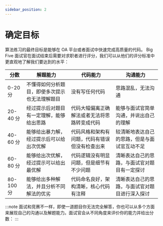 ```yaml
---
sidebar_position: 2
---
```


# 确定目标

算法练习的最终目标是能够在 OA 平台或者面试中快速完成高质量的代码。
Big Five 面试官在面试结束后需要对求职者进行评分，我们可以从他们的评分标准中更直观地了解我们要达到的水平：

| 分数      | 解题能力     | 代码能力 | 沟通能力 |
| -----     | -----------  | -------  | -------  |
| 0-20 分   | 不懂得如何分析题目，即使多次提示也无法理解题目 | 没有写任何代码 | 思路混乱，无法沟通|
| 20-40 分  | 经过提示后对题目有一定理解，能够给出思路       | 代码大幅偏离正确解法或者无法将思路转变成代码 | 能够与面试官简单沟通，并说出自己的理解 |
| 40-60 分  | 能够给出暴力解，经过提示后可以给出次优解       | 代码风格和架构有问题，代码有错误但没有检查出来 | 较清晰地表达自己的思路，但是与面试官互动不足 | 
| 60-80 分  | 能够给出次优解，经过提示可以给出最优解         | 代码逻辑没有明显问题，但是细节有不少问题 | 清晰表达自己的思路，与面试官对题目有一定探讨 | 
| 80-100 分 | 能够给出多种解法，并且分析不同解法的优劣       | 代码命名良好，架构清晰，核心代码有注释 | 清晰表达自己的思路，与面试官对题目进行深入探讨 |

:::note
面试和竞赛不一样，即使一道题目你无法完全解答，你也可以从多个方面来展现自己的沟通以及解题能力。面试官会从不同角度来评价你的能力并给出分数：
:::
